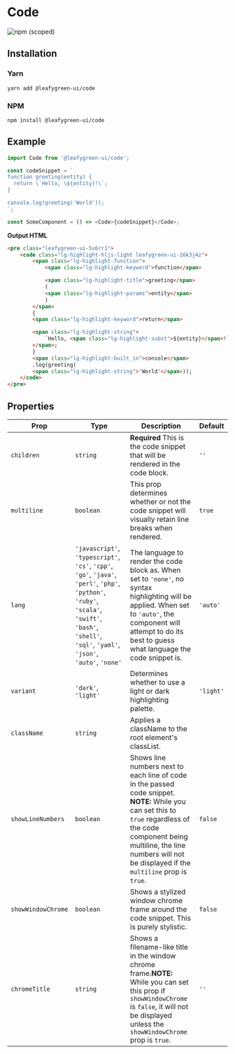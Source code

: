 # Code

![npm (scoped)](https://img.shields.io/npm/v/@leafygreen-ui/code.svg)

## Installation

### Yarn

```shell
yarn add @leafygreen-ui/code
```

### NPM

```shell
npm install @leafygreen-ui/code
```

## Example

```js
import Code from '@leafygreen-ui/code';

const codeSnippet = `
function greeting(entity) {
  return \`Hello, \${entity}!\`;
}

console.log(greeting('World'));
`;

const SomeComponent = () => <Code>{codeSnippet}</Code>;
```

**Output HTML**

```HTML
<pre class="leafygreen-ui-5u6rr1">
	<code class="lg-highlight-hljs-light leafygreen-ui-16k3j4z">
		<span class="lg-highlight-function">
			<span class="lg-highlight-keyword">function</span>

			<span class="lg-highlight-title">greeting</span>
			(
			<span class="lg-highlight-params">entity</span>
			)
		</span>
		{
		<span class="lg-highlight-keyword">return</span>

		<span class="lg-highlight-string">
			`Hello, <span class="lg-highlight-subst">${entity}</span>!`
		</span>;
		}
		<span class="lg-highlight-built_in">console</span>
		.log(greeting(
		<span class="lg-highlight-string">'World'</span>));
	</code>
</pre>
```

## Properties

| Prop               | Type                                                                                                                                                                                                   | Description                                                                                                                                                                                                                                     | Default   |
| ------------------ | ------------------------------------------------------------------------------------------------------------------------------------------------------------------------------------------------------ | ----------------------------------------------------------------------------------------------------------------------------------------------------------------------------------------------------------------------------------------------- | --------- |
| `children`         | `string`                                                                                                                                                                                               | **Required** This is the code snippet that will be rendered in the code block.                                                                                                                                                                  | `''`      |
| `multiline`        | `boolean`                                                                                                                                                                                              | This prop determines whether or not the code snippet will visually retain line breaks when rendered.                                                                                                                                            | `true`    |
| `lang`             | `'javascript'`, `'typescript'`, `'cs'`, `'cpp'`, `'go'`, `'java'`, `'perl'`, `'php'`, `'python'`, `'ruby'`, `'scala'`, `'swift'`, `'bash'`, `'shell'`, `'sql'`, `'yaml'`, `'json'`, `'auto'`, `'none'` | The language to render the code block as. When set to `'none'`, no syntax highlighting will be applied. When set to `'auto'`, the component will attempt to do its best to guess what language the code snippet is.                             | `'auto'`  |
| `variant`          | `'dark'`, `'light'`                                                                                                                                                                                    | Determines whether to use a light or dark highlighting palette.                                                                                                                                                                                 | `'light'` |
| `className`        | `string`                                                                                                                                                                                               | Applies a className to the root element's classList.                                                                                                                                                                                            |           |
| `showLineNumbers`  | `boolean`                                                                                                                                                                                              | Shows line numbers next to each line of code in the passed code snippet. **NOTE:** While you can set this to `true` regardless of the code component being multiline, the line numbers will not be displayed if the `multiline` prop is `true`. | `false`   |
| `showWindowChrome` | `boolean`                                                                                                                                                                                              | Shows a stylized window chrome frame around the code snippet. This is purely stylistic.                                                                                                                                                         | `false`   |
| `chromeTitle`      | `string`                                                                                                                                                                                               | Shows a filename-like title in the window chrome frame.**NOTE:** While you can set this prop if `showWindowChrome` is `false`, it will not be displayed unless the `showWindowChrome` prop is `true`.                                           | `''`      |
